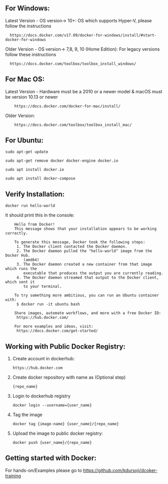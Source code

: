 
 ## For Windows: 

 Latest Version - OS version-> 10+: OS which supports Hyper-V, please follow the instructions
      
      https://docs.docker.com/v17.09/docker-for-windows/install/#start-docker-for-windows
 
 Older Version - OS version-> 7,8, 9, 10 (Home Edition): For legacy versions follow these instructions
 
      https://docs.docker.com/toolbox/toolbox_install_windows/
     
     

 ## For Mac OS: 
 Latest Version - Hardware must be a 2010 or a newer model & macOS must be version 10.13 or newer
 
        https://docs.docker.com/docker-for-mac/install/
        
 Older Version: 
  
        https://docs.docker.com/toolbox/toolbox_install_mac/
        
 
 ## For Ubuntu: 

    sudo apt-get update
    
    sudo apt-get remove docker docker-engine docker.io
    
    sudo apt install docker.io
    
    sudo apt install docker-compose
    
    

## Verify Installation: 

    docker run hello-world
    
    
It should print this in the console:
    
    	Hello from Docker!
        This message shows that your installation appears to be working correctly.

        To generate this message, Docker took the following steps:
         1. The Docker client contacted the Docker daemon.
         2. The Docker daemon pulled the "hello-world" image from the Docker Hub.
            (amd64)
         3. The Docker daemon created a new container from that image which runs the
            executable that produces the output you are currently reading.
         4. The Docker daemon streamed that output to the Docker client, which sent it
            to your terminal.

        To try something more ambitious, you can run an Ubuntu container with:
         $ docker run -it ubuntu bash

        Share images, automate workflows, and more with a free Docker ID:
         https://hub.docker.com/

        For more examples and ideas, visit:
         https://docs.docker.com/get-started/


## Working with Public Docker Registry:


1. Create account in dockerhub:

       https://hub.docker.com


2. Create docker repository with name as (Optional step)

       {repo_name}


3. Login to dockerhub registry

       docker login --username={user_name} 


4. Tag the image

       docker tag {image-name} {user_name}/{repo_name}


5. Upload the image to public docker registry:

       docker push {user_name}/{repo_name}
       

## Getting started with Docker:
For hands-on/Examples please go to https://github.com/kdursoji/dcoker-training     
